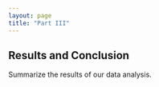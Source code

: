 ```yaml
---
layout: page
title: "Part III"
---
```


## Results and Conclusion

Summarize the results of our data analysis.
